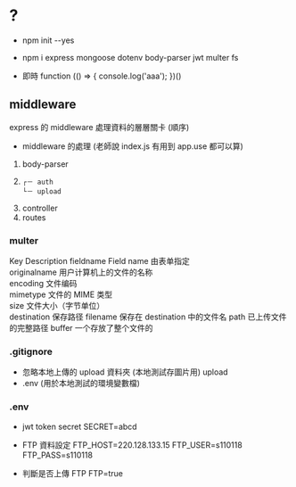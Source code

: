 # ?

- npm init --yes
- npm i express mongoose dotenv body-parser jwt multer fs


- 即時 function
(() => {
  console.log('aaa');
})()


## middleware
express 的 middleware 處理資料的層層關卡 (順序)
 - middleware 的處理 (老師說 index.js 有用到 app.use 都可以算)
  1. body-parser
  2.     ┌－ auth
         └－ upload
  3. controller
  4. routes

### multer
Key          	          Description
fieldname Field name    由表单指定	
originalname	          用户计算机上的文件的名称	
encoding	              文件编码	
mimetype	              文件的 MIME 类型	
size	                  文件大小（字节单位）	
destination	            保存路径
filename	              保存在 destination 中的文件名
path	                  已上传文件的完整路径
buffer	                一个存放了整个文件的


### .gitignore

- 忽略本地上傳的 upload 資料夾 (本地測試存圖片用)
  upload
- .env (用於本地測試的環境變數檔)

### .env

- jwt token secret
  SECRET=abcd

- FTP 資料設定
  FTP_HOST=220.128.133.15
  FTP_USER=s110118
  FTP_PASS=s110118

- 判斷是否上傳 FTP
  FTP=true